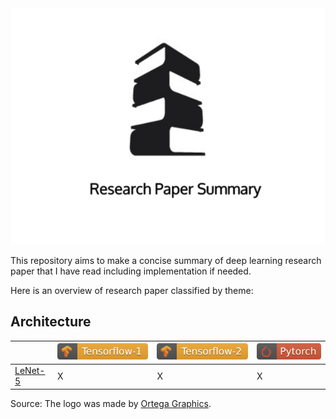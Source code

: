 <div align="center">
  <img src="./img/logo.png">
</div>


This repository aims to make a concise summary of deep learning research paper that I have read including implementation if needed.

Here is an overview of research paper classified by theme:


## Architecture
<i></i> | [![](./img/tensorflow_1_badge.svg)](https://www.tensorflow.org/)| [![](./img/tensorflow_2_badge.svg)](https://www.tensorflow.org/) | [![](./img/pytorch_badge.svg)](https://pytorch.org/)
--------| -------------|-------------|--------
[LeNet-5](https://github.com/3outeille/Research-Paper-Summary/tree/master/src/architecture/lenet-5/tensorflow_1)| X| X| X 



Source: The logo was made by [Ortega Graphics](https://dribbble.com/shots/6313838-Book-Tower-Logo).